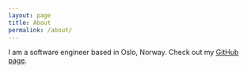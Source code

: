 ```yaml
---
layout: page
title: About
permalink: /about/
---
```


I am a software engineer based in Oslo, Norway. 
Check out my [GitHub page](https://github.com/nchaugen).
